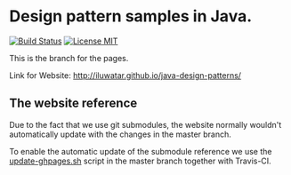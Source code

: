 # Design pattern samples in Java.

[![Build Status](https://travis-ci.org/iluwatar/java-design-patterns.svg?branch=gh-pages)](https://travis-ci.org/iluwatar/java-design-patterns)
[![License MIT](https://img.shields.io/badge/license-MIT-blue.svg)](https://raw.githubusercontent.com/iluwatar/java-design-patterns/master/LICENSE.md)

This is the branch for the pages.

Link for Website: http://iluwatar.github.io/java-design-patterns/

## The website reference

Due to the fact that we use git submodules, the website normally
wouldn't automatically update with the changes in the master branch.

To enable the automatic update of the submodule reference we use
the [update-ghpages.sh](https://github.com/iluwatar/java-design-patterns/blob/master/update-ghpages.sh)
script in the master branch together with Travis-CI.
